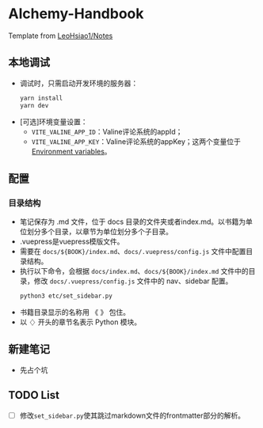 # Alchemy-Handbook


Template from [LeoHsiao1/Notes](https://github.com/LeoHsiao1/Notes)

## 本地调试

- 调试时，只需启动开发环境的服务器：
  ```sh
  yarn install
  yarn dev
  ```
- [可选]环境变量设置：
    - `VITE_VALINE_APP_ID`：Valine评论系统的appId；
    - `VITE_VALINE_APP_KEY`：Valine评论系统的appKey；这两个变量位于[Environment variables](https://github.com/zfhxi/Alchemy-Handbook/settings/environments/952272111/edit)。

## 配置

### 目录结构

- 笔记保存为 .md 文件，位于 docs 目录的文件夹或者index.md。以书籍为单位划分多个目录，以章节为单位划分多个子目录。
- .vuepress是vuepress模版文件。
- 需要在 `docs/${BOOK}/index.md`、`docs/.vuepress/config.js` 文件中配置目录结构。
- 执行以下命令，会根据 `docs/index.md`、`docs/${BOOK}/index.md` 文件中的目录，修改 `docs/.vuepress/config.js` 文件中的 nav、sidebar 配置。
  ```sh
  python3 etc/set_sidebar.py
  ```
- 书籍目录显示的名称用 《 》 包住。
- 以 ♢ 开头的章节名表示 Python 模块。


## 新建笔记
- 先占个坑

## TODO List

- [ ] 修改`set_sidebar.py`使其跳过markdown文件的frontmatter部分的解析。


